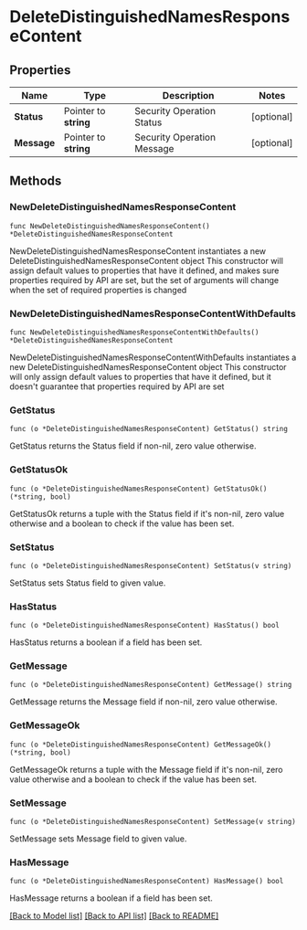 # DeleteDistinguishedNamesResponseContent

## Properties

Name | Type | Description | Notes
------------ | ------------- | ------------- | -------------
**Status** | Pointer to **string** | Security Operation Status | [optional] 
**Message** | Pointer to **string** | Security Operation Message | [optional] 

## Methods

### NewDeleteDistinguishedNamesResponseContent

`func NewDeleteDistinguishedNamesResponseContent() *DeleteDistinguishedNamesResponseContent`

NewDeleteDistinguishedNamesResponseContent instantiates a new DeleteDistinguishedNamesResponseContent object
This constructor will assign default values to properties that have it defined,
and makes sure properties required by API are set, but the set of arguments
will change when the set of required properties is changed

### NewDeleteDistinguishedNamesResponseContentWithDefaults

`func NewDeleteDistinguishedNamesResponseContentWithDefaults() *DeleteDistinguishedNamesResponseContent`

NewDeleteDistinguishedNamesResponseContentWithDefaults instantiates a new DeleteDistinguishedNamesResponseContent object
This constructor will only assign default values to properties that have it defined,
but it doesn't guarantee that properties required by API are set

### GetStatus

`func (o *DeleteDistinguishedNamesResponseContent) GetStatus() string`

GetStatus returns the Status field if non-nil, zero value otherwise.

### GetStatusOk

`func (o *DeleteDistinguishedNamesResponseContent) GetStatusOk() (*string, bool)`

GetStatusOk returns a tuple with the Status field if it's non-nil, zero value otherwise
and a boolean to check if the value has been set.

### SetStatus

`func (o *DeleteDistinguishedNamesResponseContent) SetStatus(v string)`

SetStatus sets Status field to given value.

### HasStatus

`func (o *DeleteDistinguishedNamesResponseContent) HasStatus() bool`

HasStatus returns a boolean if a field has been set.

### GetMessage

`func (o *DeleteDistinguishedNamesResponseContent) GetMessage() string`

GetMessage returns the Message field if non-nil, zero value otherwise.

### GetMessageOk

`func (o *DeleteDistinguishedNamesResponseContent) GetMessageOk() (*string, bool)`

GetMessageOk returns a tuple with the Message field if it's non-nil, zero value otherwise
and a boolean to check if the value has been set.

### SetMessage

`func (o *DeleteDistinguishedNamesResponseContent) SetMessage(v string)`

SetMessage sets Message field to given value.

### HasMessage

`func (o *DeleteDistinguishedNamesResponseContent) HasMessage() bool`

HasMessage returns a boolean if a field has been set.


[[Back to Model list]](../README.md#documentation-for-models) [[Back to API list]](../README.md#documentation-for-api-endpoints) [[Back to README]](../README.md)



